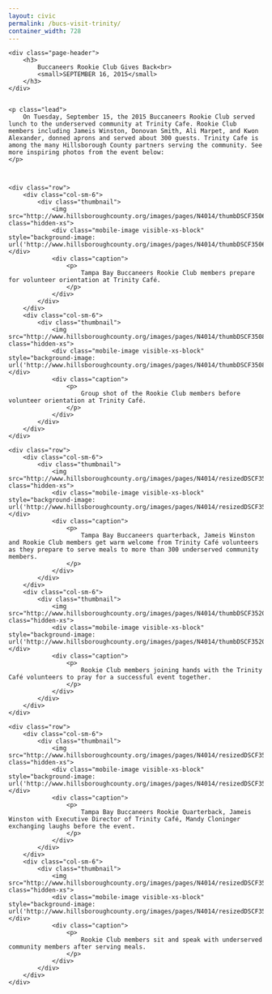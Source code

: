 ```yaml
---
layout: civic
permalink: /bucs-visit-trinity/
container_width: 728
---
```



<link rel="stylesheet" href="http://commbocc.github.io/CDN/css/3.3.5/civic.css">
<link rel="stylesheet" href="http://maxcdn.bootstrapcdn.com/font-awesome/4.4.0/css/font-awesome.min.css">
<script src="https://ajax.googleapis.com/ajax/libs/jquery/1.11.3/jquery.min.js"></script>
<script src="https://maxcdn.bootstrapcdn.com/bootstrap/3.3.5/js/bootstrap.min.js"></script>
<!--[if lt IE 9]>
<script src="http://commbocc.github.io/CDN/js/ie-column-fix.js"></script>
<script src="http://commbocc.github.io/CDN/js/jquery.xdomainrequest.min.js"></script>
<![endif]-->

<style type="text/css">
	
	.mobile-image {
		width: 250px;
		height: 250px;
		background-size: cover;
		background-position: center center;
		margin: 0 auto;
	}

</style>

<div class="bs">


	<div class="page-header">
		<h3>
			Buccaneers Rookie Club Gives Back<br>
			<small>SEPTEMBER 16, 2015</small>
		</h3>
	</div>


	<p class="lead">
		On Tuesday, September 15, the 2015 Buccaneers Rookie Club served lunch to the underserved community at Trinity Cafe. Rookie Club members including Jameis Winston, Donovan Smith, Ali Marpet, and Kwon Alexander, donned aprons and served about 300 guests. Trinity Cafe is among the many Hillsborough County partners serving the community. See more inspiring photos from the event below:
	</p>



	<div class="row">
		<div class="col-sm-6">
			<div class="thumbnail">
				<img src="http://www.hillsboroughcounty.org/images/pages/N4014/thumbDSCF3506.jpg" class="hidden-xs">
				<div class="mobile-image visible-xs-block" style="background-image: url('http://www.hillsboroughcounty.org/images/pages/N4014/thumbDSCF3506.jpg');"></div>
				<div class="caption">
					<p>
						Tampa Bay Buccaneers Rookie Club members prepare for volunteer orientation at Trinity Café. 
					</p>
				</div>
			</div>
		</div>
		<div class="col-sm-6">
			<div class="thumbnail">
				<img src="http://www.hillsboroughcounty.org/images/pages/N4014/thumbDSCF3508.jpg" class="hidden-xs">
				<div class="mobile-image visible-xs-block" style="background-image: url('http://www.hillsboroughcounty.org/images/pages/N4014/thumbDSCF3508.jpg');"></div>
				<div class="caption">
					<p>
						Group shot of the Rookie Club members before volunteer orientation at Trinity Café. 
					</p>
				</div>
			</div>
		</div>
	</div>

	<div class="row">
		<div class="col-sm-6">
			<div class="thumbnail">
				<img src="http://www.hillsboroughcounty.org/images/pages/N4014/resizedDSCF3517.jpg" class="hidden-xs">
				<div class="mobile-image visible-xs-block" style="background-image: url('http://www.hillsboroughcounty.org/images/pages/N4014/resizedDSCF3517.jpg');"></div>
				<div class="caption">
					<p>
						Tampa Bay Buccaneers quarterback, Jameis Winston and Rookie Club members get warm welcome from Trinity Café volunteers as they prepare to serve meals to more than 300 underserved community members.
					</p>
				</div>
			</div>
		</div>
		<div class="col-sm-6">
			<div class="thumbnail">
				<img src="http://www.hillsboroughcounty.org/images/pages/N4014/thumbDSCF3520.jpg" class="hidden-xs">
				<div class="mobile-image visible-xs-block" style="background-image: url('http://www.hillsboroughcounty.org/images/pages/N4014/thumbDSCF3520.jpg');"></div>
				<div class="caption">
					<p>
						Rookie Club members joining hands with the Trinity Café volunteers to pray for a successful event together. 
					</p>
				</div>
			</div>
		</div>
	</div>

	<div class="row">
		<div class="col-sm-6">
			<div class="thumbnail">
				<img src="http://www.hillsboroughcounty.org/images/pages/N4014/resizedDSCF3527.jpg" class="hidden-xs">
				<div class="mobile-image visible-xs-block" style="background-image: url('http://www.hillsboroughcounty.org/images/pages/N4014/resizedDSCF3527.jpg');"></div>
				<div class="caption">
					<p>
						Tampa Bay Buccaneers Rookie Quarterback, Jameis Winston with Executive Director of Trinity Café, Mandy Cloninger exchanging laughs before the event. 
					</p>
				</div>
			</div>
		</div>
		<div class="col-sm-6">
			<div class="thumbnail">
				<img src="http://www.hillsboroughcounty.org/images/pages/N4014/resizedDSCF3530.jpg" class="hidden-xs">
				<div class="mobile-image visible-xs-block" style="background-image: url('http://www.hillsboroughcounty.org/images/pages/N4014/resizedDSCF3530.jpg');"></div>
				<div class="caption">
					<p>
						Rookie Club members sit and speak with underserved community members after serving meals. 
					</p>
				</div>
			</div>
		</div>
	</div>


	
</div>

